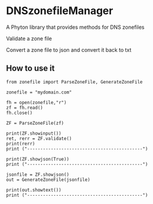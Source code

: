 # DNSzonefileManager
A Phyton library that provides methods for DNS zonefiles

Validate a zone file

Convert a zone file to json and convert it back to txt


## How to use it


```
from zonefile import ParseZoneFile, GenerateZoneFile

zonefile = "mydomain.com"

fh = open(zonefile,"r")
zf = fh.read()
fh.close()

ZF = ParseZoneFile(zf)

print(ZF.showinput())
ret, rerr = ZF.validate()
print(rerr)
print ("--------------------------------------------")

print(ZF.showjson(True))
print ("--------------------------------------------")

jsonfile = ZF.showjson()
out = GenerateZoneFile(jsonfile)

print(out.showtext()) 
print ("--------------------------------------------")
```
